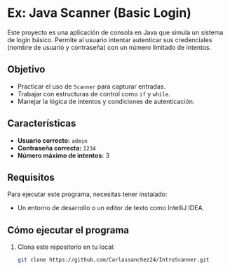 # Ex: Java Scanner (Basic Login)

Este proyecto es una aplicación de consola en Java que simula un sistema de login básico. Permite al usuario intentar autenticar sus credenciales (nombre de usuario y contraseña) con un número limitado de intentos.

## Objetivo

- Practicar el uso de `Scanner` para capturar entradas.
- Trabajar con estructuras de control como `if` y `while`.
- Manejar la lógica de intentos y condiciones de autenticación.

## Características

- **Usuario correcto:** `admin`
- **Contraseña correcta:** `1234`
- **Número máximo de intentos:** 3

## Requisitos

Para ejecutar este programa, necesitas tener instalado:

- Un entorno de desarrollo o un editor de texto como IntelliJ IDEA.

## Cómo ejecutar el programa

1. Clona este repositorio en tu local:
   ```bash
   git clone https://github.com/Carlassanchez24/IntroScanner.git
